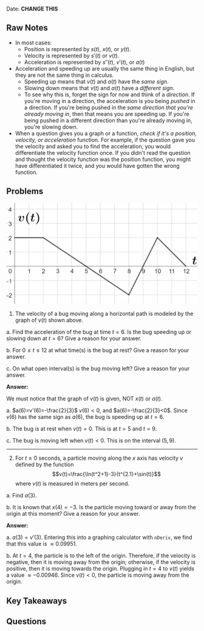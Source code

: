 Date: **CHANGE THIS**

## Raw Notes

- In most cases:
    - Position is represented by $s(t)$, $x(t)$, or $y(t)$.
    - Velocity is represented by $s'(t)$ or $v(t)$.
    - Acceleration is represented by $s''(t)$, $v'(t)$, or $a(t)$
- Acceleration and speeding up are usually the same thing in English, but they are not the same thing in calculus.
    - Speeding up means that $v(t)$ and $a(t)$ have the *same sign*.
    - Slowing down means that $v(t)$ and $a(t)$ have a *different sign*.
    - To see why this is, forget the sign for now and think of a *direction*. If you're moving in a direction, the acceleration is you being *pushed* in a direction. If you're being pushed in the *same direction that you're already moving in*, then that means you are speeding up. If you're being pushed in a different direction than you're already moving in, you're slowing down.
- When a question gives you a graph or a function, *check if it's a position, velocity, or acceleration* function. For example, if the question gave you the velocity and asked you to find the acceleration, you would differentiate the velocity function once. If you didn't read the question and thought the velocity function was the position function, you might have differentiated it twice, and you would have gotten the wrong function.

## Problems

![v(t)](img/4.2.png "Graph of v(t)")

1. The velocity of a bug moving along a horizontal path is modeled by the graph of $v(t)$ shown above.

a. Find the acceleration of the bug at time $t=6$. Is the bug speeding up or slowing down at $t=6$? Give a reason for your answer.

b. For $0\leq t\leq12$ at what time(s) is the bug at rest? Give a reason for your answer.

c. On what open interval(s) is the bug moving left? Give a reason for your answer.

**Answer:**

We must notice that the graph of $v(t)$ is given, NOT $x(t)$ or $a(t)$.

a. $a(6)=v'(6)=-\frac{2}{3}$
$v(6)<0$, and $a(6)=-\frac{2}{3}<0$. Since $v(6)$ has the same sign as $a(6)$, the bug is speeding up at $t=6$.

b. The bug is at rest when $v(t)=0$. This is at $t=5$ and $t=9$.

c. The bug is moving left when $v(t)<0$. This is on the interval $(5,9)$.

___

2. For $t\geq 0$ seconds, a particle moving along the $x$ axis has velocity $v$ defined by the function $$v(t)=\frac{\ln(t^2+1)-3}{t^{2.1}+\sin(t)}$$
where $v(t)$ is measured in meters per second.

a. Find $a(3)$.

b. It is known that $x(4)=-3$. Is the particle moving toward or away from the origin at this moment? Give a reason for your answer.

**Answer:**

a. $a(3)=v'(3)$. Entering this into a graphing calculator with `nDeriv`, we find that this value is $\approx 0.09951$.

b. At $t=4$, the particle is to the left of the origin. Therefore, if the velocity is negative, then it is moving away from the origin; otherwise, if the velocity is positive, then it is moving towards the origin. Plugging in $t=4$ to $v(t)$ yields a value $\approx -0.00946$. Since $v(t)<0$, the particle is moving away from the origin.


## Key Takeaways



## Questions

